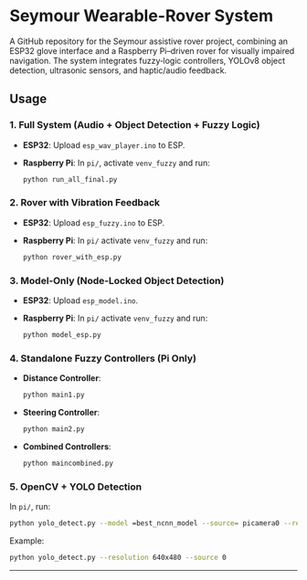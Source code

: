# Seymour Wearable-Rover System

A GitHub repository for the Seymour assistive rover project, combining an ESP32 glove interface and a Raspberry Pi–driven rover for visually impaired navigation. The system integrates fuzzy‑logic controllers, YOLOv8 object detection, ultrasonic sensors, and haptic/audio feedback.

## Usage

### 1. Full System (Audio + Object Detection + Fuzzy Logic)

* **ESP32**: Upload `esp_wav_player.ino` to ESP.
* **Raspberry Pi**: In `pi/`, activate `venv_fuzzy` and run:

  ```bash
  python run_all_final.py
  ```

### 2. Rover with Vibration Feedback

* **ESP32**: Upload `esp_fuzzy.ino` to ESP.
* **Raspberry Pi**: In `pi/` activate `venv_fuzzy` and run:

  ```bash
  python rover_with_esp.py
  ```

### 3. Model‑Only (Node‑Locked Object Detection)

* **ESP32**: Upload `esp_model.ino`.
* **Raspberry Pi**: In `pi/` activate `venv_fuzzy` and run:

  ```bash
  python model_esp.py
  ```

### 4. Standalone Fuzzy Controllers (Pi Only)

* **Distance Controller**:

  ```bash
  python main1.py
  ```

* **Steering Controller**:

  ```bash
  python main2.py
  ```

* **Combined Controllers**:

  ```bash
  python maincombined.py
  ```

### 5. OpenCV + YOLO Detection

In `pi/`, run:

```bash
python yolo_detect.py --model =best_ncnn_model --source= picamera0 --resolution 1280x720
```

Example:

```bash
python yolo_detect.py --resolution 640x480 --source 0
```

---


